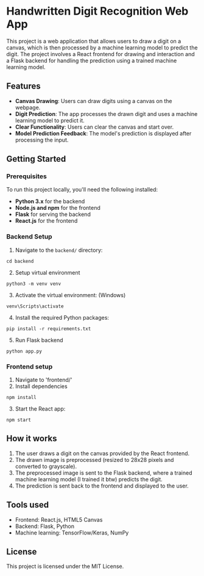 # Handwritten Digit Recognition Web App

This project is a web application that allows users to draw a digit on a canvas, which is then processed by a machine learning model to predict the digit. The project involves a React frontend for drawing and interaction and a Flask backend for handling the prediction using a trained machine learning model.

## Features

- **Canvas Drawing**: Users can draw digits using a canvas on the webpage.
- **Digit Prediction**: The app processes the drawn digit and uses a machine learning model to predict it.
- **Clear Functionality**: Users can clear the canvas and start over.
- **Model Prediction Feedback**: The model's prediction is displayed after processing the input.


## Getting Started

### Prerequisites

To run this project locally, you'll need the following installed:

- **Python 3.x** for the backend
- **Node.js and npm** for the frontend
- **Flask** for serving the backend
- **React.js** for the frontend

### Backend Setup

1. Navigate to the `backend/` directory:

```
cd backend
```
2. Setup virtual environment
```
python3 -m venv venv
```
3. Activate the virtual environment: (Windows)
```
venv\Scripts\activate
```
4. Install the required Python packages:
```
pip install -r requirements.txt
```
5. Run Flask backend
```
python app.py
```
### Frontend setup
1. Navigate to 'frontend/'
2. Install dependencies
```
npm install
```
3. Start the React app:
```
npm start
```

## How it works
1. The user draws a digit on the canvas provided by the React frontend.
2. The drawn image is preprocessed (resized to 28x28 pixels and converted to grayscale).
3. The preprocessed image is sent to the Flask backend, where a trained machine learning model (I trained it btw) predicts the digit.
4. The prediction is sent back to the frontend and displayed to the user.

## Tools used
- Frontend: React.js, HTML5 Canvas
- Backend: Flask, Python
- Machine learning: TensorFlow/Keras, NumPy

## License
This project is licensed under the MIT License.
